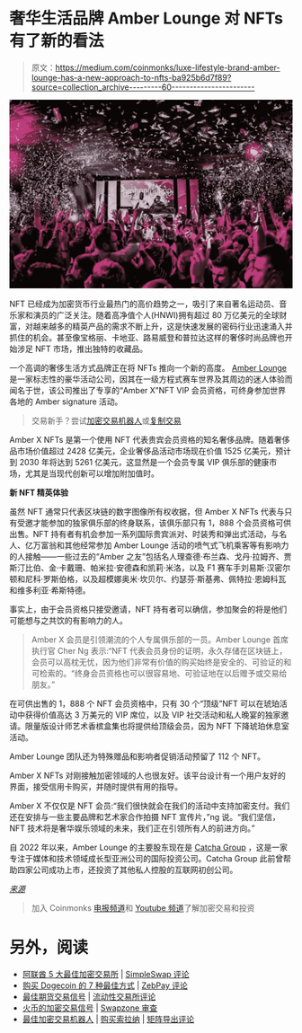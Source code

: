 # 奢华生活品牌 Amber Lounge 对 NFTs 有了新的看法

> 原文：<https://medium.com/coinmonks/luxe-lifestyle-brand-amber-lounge-has-a-new-approach-to-nfts-ba925b6d7f89?source=collection_archive---------60----------------------->

![](img/9b2f8a3ea53d417b6f458509fac65e9b.png)

NFT 已经成为加密货币行业最热门的高价趋势之一，吸引了来自著名运动员、音乐家和演员的广泛关注。随着高净值个人(HNWI)拥有超过 80 万亿美元的全球财富，对越来越多的精英产品的需求不断上升，这是快速发展的密码行业迅速涌入并抓住的机会。甚至像宝格丽、卡地亚、路易威登和普拉达这样的奢侈时尚品牌也开始涉足 NFT 市场，推出独特的收藏品。

一个高调的奢侈生活方式品牌正在将 NFTs 推向一个新的高度。 [Amber Lounge](https://amber-lounge.com/) 是一家标志性的豪华活动公司，因其在一级方程式赛车世界及其周边的迷人体验而闻名于世，该公司推出了专享的“Amber X”NFT VIP 会员资格，可终身参加世界各地的 Amber signature 活动。

> 交易新手？尝试[加密交易机器人](/coinmonks/crypto-trading-bot-c2ffce8acb2a)或[复制交易](/coinmonks/top-10-crypto-copy-trading-platforms-for-beginners-d0c37c7d698c)

Amber X NFTs 是第一个使用 NFT 代表贵宾会员资格的知名奢侈品牌。随着奢侈品市场价值超过 2428 亿美元，企业奢侈品活动市场现在价值 1525 亿美元，预计到 2030 年将达到 5261 亿美元，这显然是一个会员专属 VIP 俱乐部的健康市场，尤其是当现代创新可以增加附加值时。

**新 NFT 精英体验**

虽然 NFT 通常只代表区块链的数字图像所有权收据，但 Amber X NFTs 代表与只有受邀才能参加的独家俱乐部的终身联系，该俱乐部只有 1，888 个会员资格可供出售。NFT 持有者有机会参加一系列国际贵宾派对、时装秀和弹出式活动，与名人、亿万富翁和其他经常参加 Amber Lounge 活动的喷气式飞机乘客等有影响力的人接触——一些过去的“Amber 之友”包括名人理查德·布兰森、戈丹·拉姆齐、贾斯汀比伯、金·卡戴珊、帕米拉·安德森和凯莉·米洛，以及 F1 赛车手刘易斯·汉密尔顿和尼科·罗斯伯格，以及超模娜奥米·坎贝尔、约瑟芬·斯基弗、佩特拉·恩姆科瓦和维多利亚·希斯特德。

事实上，由于会员资格只接受邀请，NFT 持有者可以确信，参加聚会的将是他们可能想与之共饮的有影响力的人。

> Amber X 会员是引领潮流的个人专属俱乐部的一员。Amber Lounge 首席执行官 Cher Ng 表示:“NFT 代表会员身份的证明，永久存储在区块链上，会员可以高枕无忧，因为他们非常有价值的购买始终是安全的、可验证的和可检索的。“终身会员资格也可以很容易地、可验证地在以后赠予或交易给朋友。”

在可供出售的 1，888 个 NFT 会员资格中，只有 30 个“顶级”NFT 可以在琥珀活动中获得价值高达 3 万美元的 VIP 席位，以及 VIP 社交活动和私人晚宴的独家邀请。限量版设计师艺术香槟盒集也将提供给顶级会员，因为 NFT 下降琥珀休息室活动。

Amber Lounge 团队还为特殊赠品和影响者促销活动预留了 112 个 NFT。

Amber X NFTs 对刚接触加密领域的人也很友好。该平台设计有一个用户友好的界面，接受信用卡购买，并随时提供有用的指导。

Amber X 不仅仅是 NFT 会员:“我们很快就会在我们的活动中支持加密支付。我们还在安排与一些主要品牌和艺术家合作拍摄 NFT 宣传片，”ng 说。“我们坚信，NFT 技术将是奢华娱乐领域的未来，我们正在引领所有人的前进方向。”

自 2022 年以来，Amber Lounge 的主要股东现在是 [Catcha Group](https://www.catchagroup.com/) ，这是一家专注于媒体和技术领域成长型亚洲公司的国际投资公司。Catcha Group 此前曾帮助四家公司成功上市，还投资了其他私人控股的互联网初创公司。

[*来源*](https://techbullion.com/luxe-lifestyle-brand-amber-lounge-has-a-new-approach-to-nfts/)

> 加入 Coinmonks [电报频道](https://t.me/coincodecap)和 [Youtube 频道](https://www.youtube.com/c/coinmonks/videos)了解加密交易和投资

# 另外，阅读

*   [阿联酋 5 大最佳加密交易所](https://coincodecap.com/best-crypto-exchanges-in-uae) | [SimpleSwap 评论](https://coincodecap.com/simpleswap-review)
*   [购买 Dogecoin 的 7 种最佳方式](https://coincodecap.com/ways-to-buy-dogecoin) | [ZebPay 评论](https://coincodecap.com/zebpay-review)
*   [最佳期货交易信号](https://coincodecap.com/futures-trading-signals) | [流动性交易所评论](https://coincodecap.com/liquid-exchange-review)
*   [火币的加密交易信号](https://coincodecap.com/huobi-crypto-trading-signals) | [Swapzone 审查](/coinmonks/swapzone-review-crypto-exchange-data-aggregator-e0ad78e55ed7)
*   [最佳加密交易机器人](/coinmonks/crypto-trading-bot-c2ffce8acb2a) | [购买索拉纳](https://coincodecap.com/buy-solana) | [矩阵导出评论](https://coincodecap.com/matrixport-review)